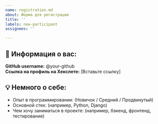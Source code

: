 ```yaml
---
name: registration.md
about: Форма для регистрации
title: ''
labels: new-participant
assignees: ''

---
```


## 👤 Информация о вас:
**GitHub username:** @your-github  
**Ссылка на профиль на Хекслете:** [Вставьте ссылку]  

## 💡 Немного о себе:
- Опыт в программировании: (Новичок / Средний / Продвинутый)  
- Основной стек: (например, Python, Django)  
- Чем хочу заниматься в проекте: (например, бэкенд, фронтенд, тестирование)
